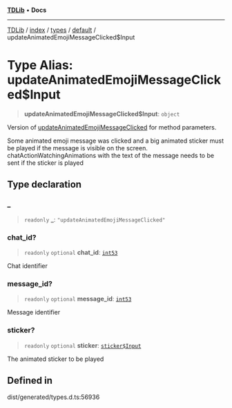[**TDLib**](../../../../../../README.md) • **Docs**

***

[TDLib](../../../../../../modules.md) / [index](../../../../../README.md) / [types](../../../README.md) / [default](../README.md) / updateAnimatedEmojiMessageClicked$Input

# Type Alias: updateAnimatedEmojiMessageClicked$Input

> **updateAnimatedEmojiMessageClicked$Input**: `object`

Version of [updateAnimatedEmojiMessageClicked](updateAnimatedEmojiMessageClicked.md) for method parameters.

Some animated emoji message was clicked and a big animated sticker must be played if the message is visible on the screen. chatActionWatchingAnimations with the text of the message needs to be sent if the sticker is played

## Type declaration

### \_

> `readonly` **\_**: `"updateAnimatedEmojiMessageClicked"`

### chat\_id?

> `readonly` `optional` **chat\_id**: [`int53`](int53-1.md)

Chat identifier

### message\_id?

> `readonly` `optional` **message\_id**: [`int53`](int53-1.md)

Message identifier

### sticker?

> `readonly` `optional` **sticker**: [`sticker$Input`](sticker$Input-1.md)

The animated sticker to be played

## Defined in

dist/generated/types.d.ts:56936

